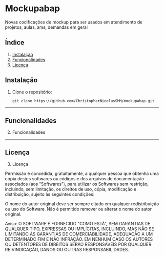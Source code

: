 # Mockupabap
Novas codificações de mockup para ser usados em atendimento de projetos, aulas, ams, demandas em geral

## Índice
1. [Instalação](#instalacao)
2. [Funcionalidades](#funcionalidades)
3. [Licença](#licenca)

<a name="instalacao"></a>
## Instalação

1. Clone o repositório:
   ```bash
   git clone https://github.com/ChristopherNicolasSMM/mockupabap.git
---

<a name="funcionalidades"></a>
## Funcionalidades
2. Funcionalidades




---
   
<a name="licenca"></a>
## Licença
3. Licença

Permissão é concedida, gratuitamente, a qualquer pessoa que obtenha uma cópia destes softwares ou códigos e dos arquivos de documentação associados (aos "Softwares"), para utilizar os Softwares sem restrição, incluindo, sem limitação, os direitos de uso, cópia, modificação e distribuição, sujeito às seguintes condições:

O nome do autor original deve ser sempre citado em qualquer redistribuição ou uso do Software.
Não é permitido remover ou alterar o nome do autor original.

Aviso: O SOFTWARE É FORNECIDO "COMO ESTÁ", SEM GARANTIAS DE QUALQUER TIPO, EXPRESSAS OU IMPLÍCITAS, INCLUINDO, MAS NÃO SE LIMITANDO ÀS GARANTIAS DE COMERCIABILIDADE, ADEQUAÇÃO A UM DETERMINADO FIM E NÃO INFRAÇÃO. EM NENHUM CASO OS AUTORES OU DETENTORES DE DIREITOS SERÃO RESPONSÁVEIS POR QUALQUER REIVINDICAÇÃO, DANOS OU OUTRAS RESPONSABILIDADES.   

